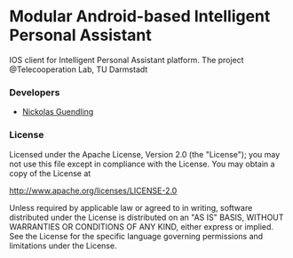 # Modular Android-based Intelligent Personal Assistant

IOS client for Intelligent Personal Assistant platform. The project @Telecooperation Lab, TU Darmstadt

### Developers
* [Nickolas Guendling](https://github.com/nickolasguendling)

### License
Licensed under the Apache License, Version 2.0 (the "License");
you may not use this file except in compliance with the License.
You may obtain a copy of the License at

   http://www.apache.org/licenses/LICENSE-2.0

Unless required by applicable law or agreed to in writing, software
distributed under the License is distributed on an "AS IS" BASIS,
WITHOUT WARRANTIES OR CONDITIONS OF ANY KIND, either express or implied.
See the License for the specific language governing permissions and
limitations under the License.
